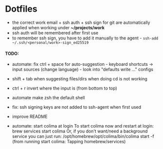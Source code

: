 # Dotfiles

- the correct work email + ssh auth + ssh sign for git are automatically applied when working under **~/projects/work**
- ssh auth will be remembered after first use
- to remember ssh sign, you have to add it manually to the agent - `ssh-add ~/.ssh/<personal/work>-sign_ed25519`

#### TODO:

- automate: fix ctrl + space for auto-suggestion - keyboard shortcuts -> input sources (change language) - look into "defaults write ..." configs
- shift + tab when suggesting files/dirs when doing cd is not working
- ctrl + r invert where the input is (from bottom to top)
- automate make zsh the default shell
- fix: ssh signing keys are not added to ssh-agent when first used
- improve README

- automate: start colima at login
To start colima now and restart at login:
  brew services start colima
Or, if you don't want/need a background service you can just run:
  /opt/homebrew/opt/colima/bin/colima start -f
(from running start colima: Tapping homebrew/services)
